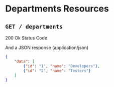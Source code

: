 # Departments Resources

## `GET / departments`

200 Ok Status Code

And a JSON response (application/json)

```json
{
    "data": [
        {"id": "1", "name": "Developers"},
        {"id": "2", "name": "Testers"}
    ]
}
```